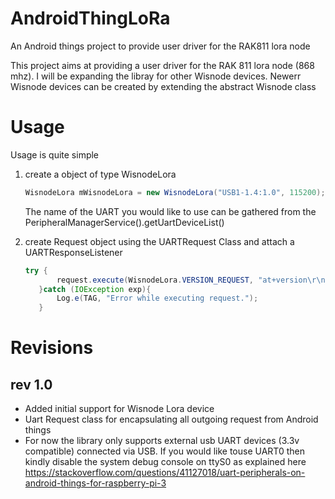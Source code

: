 # AndroidThingLoRa
An Android things project to provide user driver for the RAK811 lora node

This project aims at providing a user driver for the RAK 811 lora node (868 mhz). I will be expanding the libray for other Wisnode devices.
Newerr Wisnode devices can be created by extending the abstract Wisnode class

# Usage
Usage is quite simple
1) create a object of type WisnodeLora
   ```java
   WisnodeLora mWisnodeLora = new WisnodeLora("USB1-1.4:1.0", 115200);
   ```
   The name of the UART you would like to use can be gathered from the PeripheralManagerService().getUartDeviceList()
   
2) create Request object using the UARTRequest Class and attach a UARTResponseListener
   ```java
   try {
          request.execute(WisnodeLora.VERSION_REQUEST, "at+version\r\n", this);
      }catch (IOException exp){
          Log.e(TAG, "Error while executing request.");
      }
    ```
    
# Revisions    

## rev 1.0
- Added initial support for Wisnode Lora device
- Uart Request class for encapsulating all outgoing request from Android things
- For now the library only supports external usb UART devices (3.3v compatible) connected via USB. 
  If you would like touse UART0 then kindly disable the system debug console on ttyS0 as explained here
  https://stackoverflow.com/questions/41127018/uart-peripherals-on-android-things-for-raspberry-pi-3
